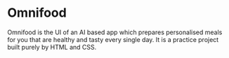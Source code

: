 # Omnifood
Omnifood is the UI of an AI based app which prepares personalised meals for you that are healthy and tasty every single day. It is a practice project built purely by HTML and CSS. 

